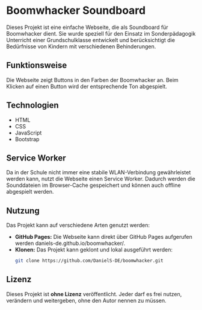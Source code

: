 # Boomwhacker Soundboard

Dieses Projekt ist eine einfache Webseite, die als Soundboard für Boomwhacker dient. Sie wurde speziell für den Einsatz im Sonderpädagogik Unterricht einer Grundschulklasse entwickelt und berücksichtigt die Bedürfnisse von Kindern mit verschiedenen Behinderungen.

## Funktionsweise

Die Webseite zeigt Buttons in den Farben der Boomwhacker an. Beim Klicken auf einen Button wird der entsprechende Ton abgespielt.

## Technologien

- HTML
- CSS
- JavaScript
- Bootstrap

## Service Worker

Da in der Schule nicht immer eine stabile WLAN-Verbindung gewährleistet werden kann, nutzt die Webseite einen Service Worker. Dadurch werden die Sounddateien im Browser-Cache gespeichert und können auch offline abgespielt werden.

## Nutzung

Das Projekt kann auf verschiedene Arten genutzt werden:

- **GitHub Pages:** Die Webseite kann direkt über GitHub Pages aufgerufen werden daniels-de.github.io/boomwhacker/.
- **Klonen:** Das Projekt kann geklont und lokal ausgeführt werden:
  ```bash
  git clone https://github.com/DanielS-DE/boomwhacker.git
  ```

## Lizenz

Dieses Projekt ist **ohne Lizenz** veröffentlicht. Jeder darf es frei nutzen, verändern und weitergeben, ohne den Autor nennen zu müssen.
